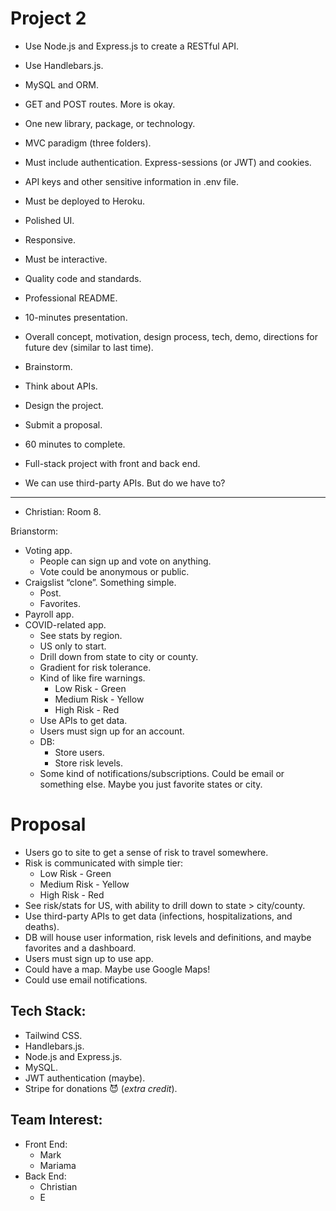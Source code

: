 # Project 2
- Use Node.js and Express.js to create a RESTful API.
- Use Handlebars.js.
- MySQL and ORM.
- GET and POST routes. More is okay.
- One new library, package, or technology.
- MVC paradigm (three folders).
- Must include authentication. Express-sessions (or JWT) and cookies.
- API keys and other sensitive information in .env file.

- Must be deployed to Heroku.
- Polished UI.
- Responsive.
- Must be interactive.
- Quality code and standards.
- Professional README.

- 10-minutes presentation.
- Overall concept, motivation, design process, tech, demo, directions for future dev (similar to last time).

- Brainstorm.
- Think about APIs.
- Design the project.
- Submit a proposal.
- 60 minutes to complete.

- Full-stack project with front and back end.

- We can use third-party APIs. But do we have to?

---
- Christian: Room 8.

Brianstorm:
- Voting app.
	- People can sign up and vote on anything.
	- Vote could be anonymous or public.
- Craigslist “clone”. Something simple.
	- Post.
	- Favorites.
- Payroll app.
- COVID-related app.
	- See stats by region.
	- US only to start.
	- Drill down from state to city or county.
	- Gradient for risk tolerance.
	- Kind of like fire warnings.
		- Low Risk - Green
		- Medium Risk - Yellow
		- High Risk - Red
	- Use APIs to get data.
	- Users must sign up for an account.
	- DB:
		- Store users.
		- Store risk levels.
	- Some kind of notifications/subscriptions. Could be email or something else. Maybe you just favorite states or city.

# Proposal
- Users go to site to get a sense of risk to travel somewhere.
- Risk is communicated with simple tier:
	- Low Risk - Green
	- Medium Risk - Yellow
	- High Risk - Red
- See risk/stats for US, with ability to drill down to state > city/county.
- Use third-party APIs to get data (infections, hospitalizations, and deaths).
- DB will house user information, risk levels and definitions, and maybe favorites and a dashboard.
- Users must sign up to use app.
- Could have a map. Maybe use Google Maps!
- Could use email notifications.

## Tech Stack:
- Tailwind CSS.
- Handlebars.js.
- Node.js and Express.js.
- MySQL.
- JWT authentication (maybe).
- Stripe for donations 😈 (*extra credit*).

## Team Interest:
- Front End:
	- Mark
	- Mariama
- Back End:
	- Christian
	- E
